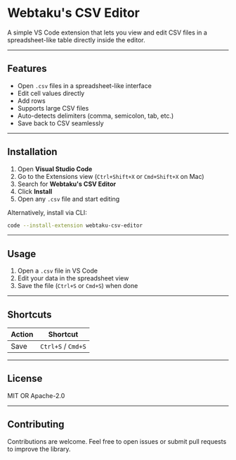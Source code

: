 # Webtaku's CSV Editor

A simple VS Code extension that lets you view and edit CSV files in a spreadsheet-like table directly inside the editor.

---

## Features

* Open `.csv` files in a spreadsheet-like interface
* Edit cell values directly
* Add rows
* Supports large CSV files
* Auto-detects delimiters (comma, semicolon, tab, etc.)
* Save back to CSV seamlessly

---

## Installation

1. Open **Visual Studio Code**
2. Go to the Extensions view (`Ctrl+Shift+X` or `Cmd+Shift+X` on Mac)
3. Search for **Webtaku's CSV Editor**
4. Click **Install**
5. Open any `.csv` file and start editing

Alternatively, install via CLI:

```bash
code --install-extension webtaku-csv-editor
```

---

## Usage

1. Open a `.csv` file in VS Code
2. Edit your data in the spreadsheet view
3. Save the file (`Ctrl+S` or `Cmd+S`) when done

---

## Shortcuts

| Action     | Shortcut           |
| ---------- | ------------------ |
| Save       | `Ctrl+S` / `Cmd+S` |

---

## License

MIT OR Apache-2.0

---

## Contributing

Contributions are welcome. Feel free to open issues or submit pull requests to improve the library.
